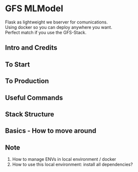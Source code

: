 # GFS MLModel

Flask as lightweight we bserver for comunications.  
Using docker so you can deploy anywhere you want.  
Perfect match if you use the GFS-Stack.

## Intro and Credits

## To Start

## To Production

## Useful Commands

## Stack Structure

## Basics - How to move around

## Note

1. How to manage ENVs in local environment / docker
2. How to use this local environment: install all dependencies?
